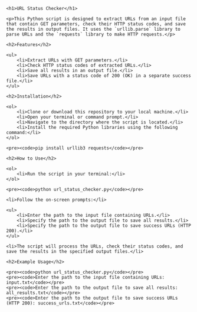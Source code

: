 <!DOCTYPE html>
<html>

<head>
    <title>URL Status Checker</title>
</head>

<body>

    <h1>URL Status Checker</h1>

    <p>This Python script is designed to extract URLs from an input file that contain GET parameters, check their HTTP status codes, and save the results in output files. It uses the `urllib.parse` library to parse URLs and the `requests` library to make HTTP requests.</p>

    <h2>Features</h2>

    <ul>
        <li>Extract URLs with GET parameters.</li>
        <li>Check HTTP status codes of extracted URLs.</li>
        <li>Save all results in an output file.</li>
        <li>Save URLs with a status code of 200 (OK) in a separate success file.</li>
    </ul>

    <h2>Installation</h2>

    <ol>
        <li>Clone or download this repository to your local machine.</li>
        <li>Open your terminal or command prompt.</li>
        <li>Navigate to the directory where the script is located.</li>
        <li>Install the required Python libraries using the following command:</li>
    </ol>

    <pre><code>pip install urllib3 requests</code></pre>

    <h2>How to Use</h2>

    <ol>
        <li>Run the script in your terminal:</li>
    </ol>

    <pre><code>python url_status_checker.py</code></pre>

    <li>Follow the on-screen prompts:</li>

    <ul>
        <li>Enter the path to the input file containing URLs.</li>
        <li>Specify the path to the output file to save all results.</li>
        <li>Specify the path to the output file to save success URLs (HTTP 200).</li>
    </ul>

    <li>The script will process the URLs, check their status codes, and save the results in the specified output files.</li>

    <h2>Example Usage</h2>

    <pre><code>python url_status_checker.py</code></pre>
    <pre><code>Enter the path to the input file containing URLs: input.txt</code></pre>
    <pre><code>Enter the path to the output file to save all results: all_results.txt</code></pre>
    <pre><code>Enter the path to the output file to save success URLs (HTTP 200): success_urls.txt</code></pre>

</body>

</html>
